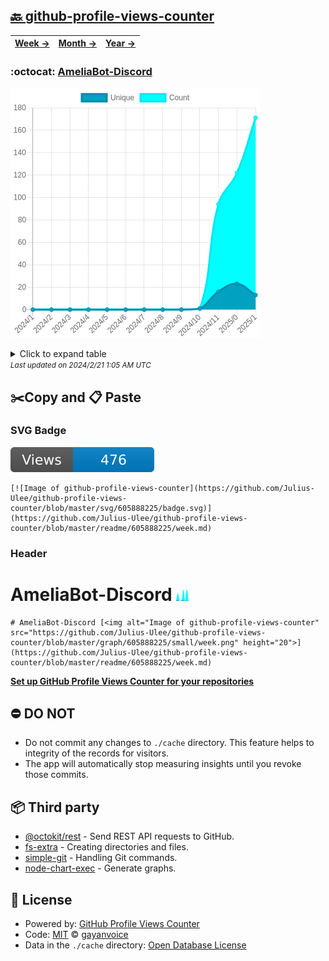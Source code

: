 ## [🔙 github-profile-views-counter](https://github.com/Julius-Ulee/github-profile-views-counter)
| [**Week →**](https://github.com/Julius-Ulee/github-profile-views-counter/blob/master/readme/605888225/week.md) | [**Month →**](https://github.com/Julius-Ulee/github-profile-views-counter/blob/master/readme/605888225/month.md) | [**Year →**](https://github.com/Julius-Ulee/github-profile-views-counter/blob/master/readme/605888225/year.md) |
| ---- | ---- | ----- |
### :octocat: [AmeliaBot-Discord](https://github.com/Julius-Ulee/AmeliaBot-Discord)
![Image of github-profile-views-counter](https://github.com/Julius-Ulee/github-profile-views-counter/blob/master/graph/605888225/large/year.png)

<details>
	<summary>Click to expand table</summary>
	<h2>:calendar: Year Page Views Table</h2>
<table>
	<tr>
		<th>
			Last Updated
		</th>
		<th>
			Unique
		</th>
		<th>
			Count
		</th>
	</tr>
	<tr>
		<td>
			<code>2024/2/1</code>
		</td>
		<td>
			<code>13</code>
		</td>
		<td>
			<code>171</code>
		</td>
	</tr>
	<tr>
		<td>
			<code>2024/1/1</code>
		</td>
		<td>
			<code>23</code>
		</td>
		<td>
			<code>122</code>
		</td>
	</tr>
	<tr>
		<td>
			<code>2023/12/1</code>
		</td>
		<td>
			<code>16</code>
		</td>
		<td>
			<code>94</code>
		</td>
	</tr>
	<tr>
		<td>
			<code>2023/11/1</code>
		</td>
		<td>
			<code>1</code>
		</td>
		<td>
			<code>1</code>
		</td>
	</tr>
	<tr>
		<td>
			<code>2023/10/1</code>
		</td>
		<td>
			<code>0</code>
		</td>
		<td>
			<code>0</code>
		</td>
	</tr>
	<tr>
		<td>
			<code>2023/9/1</code>
		</td>
		<td>
			<code>0</code>
		</td>
		<td>
			<code>0</code>
		</td>
	</tr>
	<tr>
		<td>
			<code>2023/8/1</code>
		</td>
		<td>
			<code>0</code>
		</td>
		<td>
			<code>0</code>
		</td>
	</tr>
	<tr>
		<td>
			<code>2023/7/1</code>
		</td>
		<td>
			<code>0</code>
		</td>
		<td>
			<code>0</code>
		</td>
	</tr>
	<tr>
		<td>
			<code>2023/6/1</code>
		</td>
		<td>
			<code>0</code>
		</td>
		<td>
			<code>0</code>
		</td>
	</tr>
	<tr>
		<td>
			<code>2023/5/1</code>
		</td>
		<td>
			<code>0</code>
		</td>
		<td>
			<code>0</code>
		</td>
	</tr>
	<tr>
		<td>
			<code>2023/4/1</code>
		</td>
		<td>
			<code>0</code>
		</td>
		<td>
			<code>0</code>
		</td>
	</tr>
	<tr>
		<td>
			<code>2023/3/1</code>
		</td>
		<td>
			<code>0</code>
		</td>
		<td>
			<code>0</code>
		</td>
	</tr>
	<tr>
		<td>
			<code>2023/2/1</code>
		</td>
		<td>
			<code>0</code>
		</td>
		<td>
			<code>0</code>
		</td>
	</tr>
</table>

</details>
<small><i>Last updated on 2024/2/21 1:05 AM UTC</i></small>

## ✂️Copy and 📋 Paste
### SVG Badge
[![Image of github-profile-views-counter](https://github.com/Julius-Ulee/github-profile-views-counter/blob/master/svg/605888225/badge.svg)](https://github.com/Julius-Ulee/github-profile-views-counter/blob/master/readme/605888225/week.md)
```readme
[![Image of github-profile-views-counter](https://github.com/Julius-Ulee/github-profile-views-counter/blob/master/svg/605888225/badge.svg)](https://github.com/Julius-Ulee/github-profile-views-counter/blob/master/readme/605888225/week.md)
```
### Header
# AmeliaBot-Discord [<img alt="Image of github-profile-views-counter" src="https://github.com/Julius-Ulee/github-profile-views-counter/blob/master/graph/605888225/small/week.png" height="20">](https://github.com/Julius-Ulee/github-profile-views-counter/blob/master/readme/605888225/week.md)
```readme
# AmeliaBot-Discord [<img alt="Image of github-profile-views-counter" src="https://github.com/Julius-Ulee/github-profile-views-counter/blob/master/graph/605888225/small/week.png" height="20">](https://github.com/Julius-Ulee/github-profile-views-counter/blob/master/readme/605888225/week.md)
```
[**Set up GitHub Profile Views Counter for your repositories**](https://github.com/gayanvoice/github-profile-views-counter)
## ⛔ DO NOT
- Do not commit any changes to `./cache` directory. This feature helps to integrity of the records for visitors.
- The app will automatically stop measuring insights until you revoke those commits.
## 📦 Third party

- [@octokit/rest](https://www.npmjs.com/package/@octokit/rest) - Send REST API requests to GitHub.
- [fs-extra](https://www.npmjs.com/package/fs-extra) - Creating directories and files.
- [simple-git](https://www.npmjs.com/package/simple-git) - Handling Git commands.
- [node-chart-exec](https://www.npmjs.com/package/node-chart-exec) - Generate graphs.
## 📄 License
- Powered by: [GitHub Profile Views Counter](https://github.com/gayanvoice/github-profile-views-counter)
- Code: [MIT](./LICENSE) © [gayanvoice](https://github.com/gayanvoice/github-profile-views-counter)
- Data in the `./cache` directory: [Open Database License](https://opendatacommons.org/licenses/odbl/1-0/)